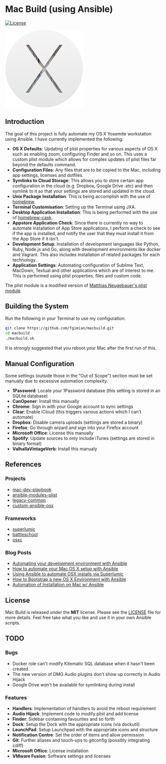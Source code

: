 # Mac Build (using Ansible)

[![License](https://img.shields.io/badge/license-MIT-blue.svg)](https://github.com/fgimian/campies/blob/master/LICENSE)

![Mac Build Logo](images/osx-yosemite-logo.png)

## Introduction

The goal of this project is fully automate my OS X Yosemite workstation using
Ansible.  I have currently implemented the following:

* **OS X Defaults**: Updating of plist properties for various aspects of OS X
  such as enabling zoom, configuring Finder and so on.  This uses a custom
  plist module which allows for complex updates of plist files far beyond
  the defaults command.
* **Configuration Files**: Any files that are to be copied to the Mac,
  including app settings, licenses and dotfiles.
* **Symlinks to Cloud Storage**: This allows you to store certain app
  configuration in the cloud (e.g. Dropbox, Google Drive .etc) and then
  symlink to it so that your settings are stored and updated in the cloud.
* **Unix Package Installation**: This is being accomplish with the use of
  [homebrew](https://github.com/Homebrew/homebrew).
* **Terminal Customisation**: Setting up the Terminal using JXA.
* **Desktop Application Installation**: This is being performed with the use
  of [homebrew-cask](https://github.com/caskroom/homebrew-cask).
* **Appstore Application Check**: Since there is currently no way to automate
  installation of App Store applications, I perform a check to see if the app
  is installed, and notify the user that they must install it from the App
  Store if it isn't.
* **Development Setup**: Installation of development languages like Python,
  Ruby, Node.js and Go, along with development environments like docker and
  Vagrant.  This also includes installation of related packages for each
  technology.
* **Application Settings**: Automating configuration of Sublime Text, MacDown,
  Textual and other applications which are of interest to me.  This is performed using plist properties, files and custom code.

The plist module is a modified version of
[Matthias Neugebauer's plist module](https://github.com/mtneug/ansible-modules-plist).

## Building the System

Run the following in your Terminal to use my configuration:

```bash
git clone https://github.com/fgimian/macbuild.git
cd macbuild
./macbuild.sh
```

It is strongly suggested that you reboot your Mac after the first run
of this.

## Manual Configuration

Some settings (outside those in the "Out of Scope") section must be set
manually due to excessive automation complexity.

* **1Password**: Locate your 1Password database (this setting is stored in an
  SQLite database)
* **CanOpener**: Install this manually
* **Chrome**: Sign in with your Google account to sync settings
* **Clear**: Enable iCloud (this triggers various actions which I can't
  automate)
* **Dropbox**: Disable camera uploads (settings are stored a binary)
* **Firefox**: Go through wizard and sign into your Firefox account
* **Microsoft Office**: License this manually
* **Spotify**: Update sources to only include iTunes (settings are stored
  in binary format)
* **ValhallaVintageVerb**: Install this manualy

## References

### Projects

* [mac-dev-playbook](https://github.com/geerlingguy/mac-dev-playbook)
* [ansible-modules-plist](https://github.com/mtneug/ansible-modules-plist)
* [legacy-common](https://github.com/osxc/legacy-common)
* [custom-ansible-osx](https://github.com/mtneug/custom-ansible-osx)

### Frameworks

* [superlumic](https://github.com/superlumic/superlumic)
* [battleschool](https://github.com/spencergibb/battleschool)
* [osxc](http://osxc.github.io/)

### Blog Posts

* [Automating your development environment with Ansible](http://www.nickhammond.com/automating-development-environment-ansible/)
* [How to automate your Mac OS X setup with Ansible](https://blog.vandenbrand.org/2016/01/04/how-to-automate-your-mac-os-x-setup-with-ansible/)
* [Using Ansible to automate OSX installs via Superlumic](http://vanderveer.be/2015/09/27/using-ansible-to-automate-osx-installs-via-superlumic.html)
* [How to Bootstrap a new OS X Environment with Ansible](http://flounderedge.com/bootstrap-new-os-x-environment-ansible/)
* [Automation of Installation on Mac w/ Ansible](https://medium.com/@hackyGQ/automation-of-installation-on-mac-w-ansible-21354cce0d7b#.j7rujxwgc)

## License

Mac Build is released under the **MIT** license. Please see the
[LICENSE](https://github.com/fgimian/macbuild/blob/master/LICENSE) file for
more details.  Feel free take what you like and use it in your own Ansible
scripts.

## TODO

### Bugs

* Docker role can't modify Kitematic SQL database when it hasn't been created
* The new version of DMG Audio plugins don't show up correctly in Audio Hijack
* Google Drive won't be available for symlinking during install

### Features

* **Handlers**: Implementation of handlers to avoid the reboot requirement
* **Audio Hijack**: Implement code to modify plist and add license
* **Finder**: Sidebar containing favourites and so forth
* **Dock**: Setup the Dock with the appropriate icons (via dockutil)
* **LaunchPad**: Setup Launchpad with the appropriate icons and structure
* **Notification Centre**: Set the order of items and allow permission
* **Git**: Further aliases and touch-ups to gitconfig (possibly
  integrating cdiff)
* **Microsoft Office**: License installation
* **VMware Fusion**: Software settings and licenses
